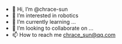 - 👋 Hi, I’m @chrace-sun
- 👀 I’m interested in robotics
- 🌱 I’m currently learning ...
- 💞️ I’m looking to collaborate on ...
- 📫 How to reach me chrace_sun@qq.com

<!---
chrace-sun/chrace-sun is a ✨ special ✨ repository because its `README.md` (this file) appears on your GitHub profile.
You can click the Preview link to take a look at your changes.
--->
